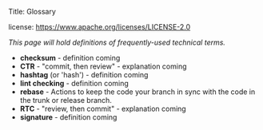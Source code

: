Title: Glossary

license: https://www.apache.org/licenses/LICENSE-2.0


_This page will hold definitions of frequently-used technical terms._

  - **checksum** - definition coming
  - **CTR** - "commit, then review" - explanation coming
  - **hashtag** (or 'hash') - definition coming
  - **lint checking** - definition coming
  - **rebase** - Actions to keep the code your branch in sync with the code in the trunk or release branch.
  - **RTC** - "review, then commit" - explanation coming
  - **signature** - definition coming
